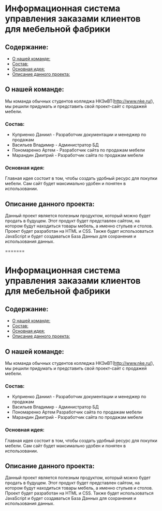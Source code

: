 # Информационная система управления заказами клиентов для мебельной фабрики

## Содержание:
- [О нашей команде:](#o-nas)
- [Состав:](#sostav)
- [Основная идея:](#idea)
- [Описание данного проекта:](#info)

## О нашей команде:

Мы команда обычных студентов колледжа НКЭиВТ(http://www.nke.ru/), мы решили придумать и представить свой проект-сайт с продажей мебели.

### Состав:

- Куприенко Даниил - Разработчик документации и менеджер по продажам
- Васильев Владимир - Администратор БД
- Пономаренко Артем - Разработчик сайта по продажам мебели
- Марандин Дмитрий - Разработчик сайта по продажам мебели

### Основная идея:
Главная идея состоит в том, чтобы создать удобный ресурс для покупки мебели. Сам сайт будет максимально удобен и понятен в использовании.

## Описание данного проекта:

  Данный проект является полезным продуктом, который можно будет продать в будущем. Этот продукт будет представлен сайтом, на котором будут находиться товары мебель, а именно стульев и столов.
  Проект будет разработан на HTML и CSS. Также будет использоваться JavaScript и будет создаваться База Данных для сохранения и использования данных.

=======

# Информационная система управления заказами клиентов для мебельной фабрики

## Содержание:
- [О нашей команде:](#o-nas)
- [Состав:](#sostav)
- [Основная идея:](#idea)
- [Описание данного проекта:](#info)

## О нашей команде:

Мы команда обычных студентов колледжа НКЭиВТ(http://www.nke.ru/), мы решили придумать и представить свой проект-сайт с продажей мебели.

### Состав:

- Куприенко Даниил - Разработчик документации и менеджер по продажам
- Васильев Владимир - Администратор БД
- Пономаренко Артем  Разработчик сайта по продажам мебели
- Марандин Дмитрий - Разработчик сайта по продажам мебели

### Основная идея:
Главная идея состоит в том, чтобы создать удобный ресурс для покупки мебели. Сам сайт будет максимально удобен и понятен в использовании.

## Описание данного проекта:

  Данный проект является полезным продуктом, который можно будет продать в будущем. Этот продукт будет представлен сайтом, на котором будут находиться товары мебель, а именно стульев и столов.
  Проект будет разработан на HTML и CSS. Также будет использоваться JavaScript и будет создаваться База Данных для сохранения и использования данных.
